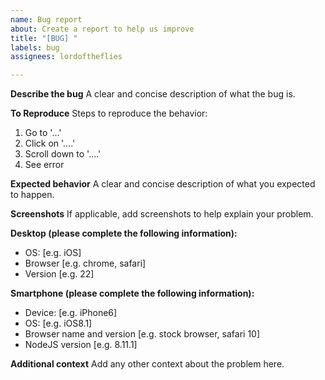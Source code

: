 ```yaml
---
name: Bug report
about: Create a report to help us improve
title: "[BUG] "
labels: bug
assignees: lordoftheflies

---
```


**Describe the bug**
A clear and concise description of what the bug is.

**To Reproduce**
Steps to reproduce the behavior:
1. Go to '...'
2. Click on '....'
3. Scroll down to '....'
4. See error

**Expected behavior**
A clear and concise description of what you expected to happen.

**Screenshots**
If applicable, add screenshots to help explain your problem.

**Desktop (please complete the following information):**
 - OS: [e.g. iOS]
 - Browser [e.g. chrome, safari]
 - Version [e.g. 22]

**Smartphone (please complete the following information):**
 - Device: [e.g. iPhone6]
 - OS: [e.g. iOS8.1]
 - Browser name and version [e.g. stock browser, safari 10]
 - NodeJS version [e.g. 8.11.1]

**Additional context**
Add any other context about the problem here.
